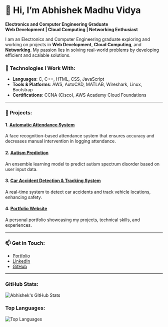 
# 👋 Hi, I’m Abhishek Madhu Vidya  
**Electronics and Computer Engineering Graduate**  
**Web Development | Cloud Computing | Networking Enthusiast**

I am an Electronics and Computer Engineering graduate exploring and working on projects in **Web Development**, **Cloud Computing**, and **Networking**. My passion lies in solving real-world problems by developing efficient and scalable solutions.

### 🔧 **Technologies I Work With:**
- **Languages**: C, C++, HTML, CSS, JavaScript
- **Tools & Platforms**: AWS, AutoCAD, MATLAB, Wireshark, Linux, Bootstrap
- **Certifications**: CCNA (Cisco), AWS Academy Cloud Foundations

---

### 🌟 **Projects:**

#### 1. [Automatic Attendance System](https://github.com/Abhishek007-7/Automatic-Attendance-System)
A face recognition-based attendance system that ensures accuracy and decreases manual intervention in logging attendance.

#### 2. [Autism Prediction](https://github.com/Abhishek007-7/Autism-Prediction-Using-ML)
An ensemble learning model to predict autism spectrum disorder based on user input data.

#### 3. [Car Accident Detection & Tracking System](https://github.com/Abhishek007-7/Car-Accident-Detection)
A real-time system to detect car accidents and track vehicle locations, enhancing safety.

#### 4. [Portfolio Website](https://github.com/Abhishek007-7/My_Portfolio)
A personal portfolio showcasing my projects, technical skills, and experiences.

---

### 📫 **Get in Touch:**
- [Portfolio](https://abhishek007-7.github.io/My_Portfolio/)
- [LinkedIn](https://www.linkedin.com/in/abhishek-mv-2a1003109/)
- [GitHub](https://github.com/Abhishek007-7)

---

### GitHub Stats:

![Abhishek's GitHub Stats](https://github-readme-stats.vercel.app/api?username=Abhishek007-7&show_icons=true&theme=radical)

### Top Languages:

![Top Languages](https://github-readme-stats.vercel.app/api/top-langs/?username=Abhishek007-7&layout=compact&theme=radical)

